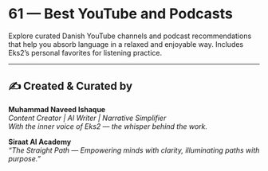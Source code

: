 # 61 — Best YouTube and Podcasts

Explore curated Danish YouTube channels and podcast recommendations that help you absorb language in a relaxed and enjoyable way. Includes Eks2’s personal favorites for listening practice.

---
✍️ Created & Curated by  
---

**Muhammad Naveed Ishaque**  
*Content Creator | AI Writer | Narrative Simplifier*  
*With the inner voice of Eks2 — the whisper behind the work.*  

**Siraat AI Academy**  
*“The Straight Path — Empowering minds with clarity, illuminating paths with purpose.”*
